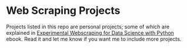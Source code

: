 # Web Scraping Projects

Projects listed in this repo are personal projects; some of which are explained in [Experimental Webscraping for Data Science with Python](https://ezzeddin.gumroad.com/l/webscraping-for-ds) ebook. Read it and let me know if you want me to include more projects.
